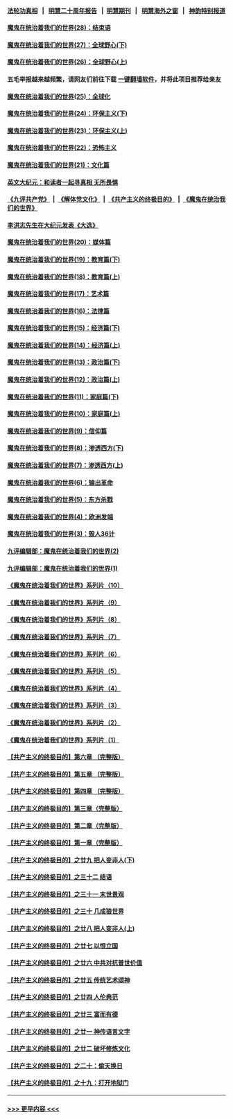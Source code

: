 #### [法轮功真相](https://github.com/gfw-breaker/truth/blob/master/README.md?t=0) &nbsp;&nbsp;|&nbsp;&nbsp; [明慧二十周年报告](https://github.com/gfw-breaker/mh-reports/blob/master/README.md?t=0) &nbsp;&nbsp;|&nbsp;&nbsp;[明慧期刊](https://github.com/gfw-breaker/mh-qikan) &nbsp;&nbsp;|&nbsp;&nbsp; [明慧海外之窗](https://github.com/gfw-breaker/mh-news/blob/master/README.md?t=0) &nbsp;&nbsp;|&nbsp;&nbsp; [神韵特别报道](https://github.com/gfw-breaker/mh-news/blob/master/shenyun.md?t=0)
#### [魔鬼在统治着我们的世界(28)：结束语](../pages/nsc422/n10936246.md?t=07010252) 
#### [魔鬼在统治着我们的世界(27)：全球野心(下)](../pages/nsc422/n10928319.md?t=07010252) 
#### [魔鬼在统治着我们的世界(26)：全球野心(上)](../pages/nsc422/n10900318.md?t=07010252) 
#### 五毛举报越来越频繁，请网友们前往下载 [一键翻墙软件](https://github.com/gfw-breaker/ssr-accounts)，并将此项目推荐给亲友
#### [魔鬼在统治着我们的世界(25)：全球化](../pages/nsc422/n10788205.md?t=07010252) 
#### [魔鬼在统治着我们的世界(24)：环保主义(下)](../pages/nsc422/n10695307.md?t=07010252) 
#### [魔鬼在统治着我们的世界(23)：环保主义(上)](../pages/nsc422/n10688613.md?t=07010252) 
#### [魔鬼在统治着我们的世界(22)：恐怖主义](../pages/nsc422/n10614727.md?t=07010252) 
#### [魔鬼在统治着我们的世界(21)：文化篇](../pages/nsc422/n10597706.md?t=07010252) 
#### [英文大纪元：和读者一起寻真相 无所畏惧](../pages/nsc422/n12542027.md?t=07010252) 
#### [《九评共产党》](https://github.com/begood0513/9ping.md/blob/master/README.md) &nbsp;|&nbsp; [《解体党文化》](../../../../jtdwh.md/blob/master/README.md)  &nbsp;|&nbsp; [《共产主义的终极目的》](../../../../gczydzjmd.md/blob/master/README.md) &nbsp;|&nbsp; [《魔鬼在统治我们的世界》](../../../../mgztzwmdsj.md/blob/master/README.md) 
#### [李洪志先生在大纪元发表《大选》](../pages/nsc422/n12534746.md?t=07010252) 
#### [魔鬼在统治着我们的世界(20)：媒体篇](../pages/nsc422/n10586579.md?t=07010252) 
#### [魔鬼在统治着我们的世界(19)：教育篇(下)](../pages/nsc422/n10564808.md?t=07010252) 
#### [魔鬼在统治着我们的世界(18)：教育篇(上)](../pages/nsc422/n10526970.md?t=07010252) 
#### [魔鬼在统治着我们的世界(17)：艺术篇](../pages/nsc422/n10499093.md?t=07010252) 
#### [魔鬼在统治着我们的世界(16)：法律篇](../pages/nsc422/n10485969.md?t=07010252) 
#### [魔鬼在统治着我们的世界(15)：经济篇(下)](../pages/nsc422/n10469975.md?t=07010252) 
#### [魔鬼在统治着我们的世界(14)：经济篇(上)](../pages/nsc422/n10457370.md?t=07010252) 
#### [魔鬼在统治着我们的世界(13)：政治篇(下)](../pages/nsc422/n10448270.md?t=07010252) 
#### [魔鬼在统治着我们的世界(12)：政治篇(上)](../pages/nsc422/n10444576.md?t=07010252) 
#### [魔鬼在统治着我们的世界(11)：家庭篇(下)](../pages/nsc422/n10440961.md?t=07010252) 
#### [魔鬼在统治着我们的世界(10)：家庭篇(上)](../pages/nsc422/n10435448.md?t=07010252) 
#### [魔鬼在统治着我们的世界(9)：信仰篇](../pages/nsc422/n10432159.md?t=07010252) 
#### [魔鬼在统治着我们的世界(8)：渗透西方(下)](../pages/nsc422/n10429603.md?t=07010252) 
#### [魔鬼在统治着我们的世界(7)：渗透西方(上)](../pages/nsc422/n10426013.md?t=07010252) 
#### [魔鬼在统治着我们的世界(6)：输出革命](../pages/nsc422/n10421536.md?t=07010252) 
#### [魔鬼在统治着我们的世界(5)：东方杀戮](../pages/nsc422/n10417707.md?t=07010252) 
#### [魔鬼在统治着我们的世界(4)：欧洲发端](../pages/nsc422/n10414890.md?t=07010252) 
#### [魔鬼在统治着我们的世界(3)：毁人36计](../pages/nsc422/n10411583.md?t=07010252) 
#### [九评编辑部：魔鬼在统治着我们的世界(2)](../pages/nsc422/n10410036.md?t=07010252) 
#### [九评编辑部：魔鬼在统治着我们的世界(1)](../pages/nsc422/n10406825.md?t=07010252) 
#### [《魔鬼在统治着我们的世界》系列片（10）](../pages/nsc422/n12292670.md?t=07010252) 
#### [《魔鬼在统治着我们的世界》系列片（9）](../pages/nsc422/n12290859.md?t=07010252) 
#### [《魔鬼在统治着我们的世界》系列片（8）](../pages/nsc422/n12287445.md?t=07010252) 
#### [《魔鬼在统治着我们的世界》系列片（7）](../pages/nsc422/n12283425.md?t=07010252) 
#### [《魔鬼在统治着我们的世界》系列片（6）](../pages/nsc422/n12282314.md?t=07010252) 
#### [《魔鬼在统治着我们的世界》系列片（5）](../pages/nsc422/n12281419.md?t=07010252) 
#### [《魔鬼在统治着我们的世界》系列片（4）](../pages/nsc422/n12274024.md?t=07010252) 
#### [《魔鬼在统治着我们的世界》系列片（3）](../pages/nsc422/n12271322.md?t=07010252) 
#### [《魔鬼在统治着我们的世界》系列片（2）](../pages/nsc422/n12269049.md?t=07010252) 
#### [《魔鬼在统治着我们的世界》系列片（1）](../pages/nsc422/n12267575.md?t=07010252) 
#### [【共产主义的终极目的】第六章 （完整版）](../pages/nsc422/n11428913.md?t=07010252) 
#### [【共产主义的终极目的】第五章 （完整版）](../pages/nsc422/n11428912.md?t=07010252) 
#### [【共产主义的终极目的】第四章 （完整版）](../pages/nsc422/n11428907.md?t=07010252) 
#### [【共产主义的终极目的】第三章（完整版）](../pages/nsc422/n11428848.md?t=07010252) 
#### [【共产主义的终极目的】第二章（完整版）](../pages/nsc422/n11428831.md?t=07010252) 
#### [【共产主义的终极目的】第一章（完整版）](../pages/nsc422/n11417651.md?t=07010252) 
#### [【共产主义的终极目的】之廿九 把人变非人(下)](../pages/nsc422/n11344140.md?t=07010252) 
#### [【共产主义的终极目的】之三十二 结语](../pages/nsc422/n11360535.md?t=07010252) 
#### [【共产主义的终极目的】之三十一 末世景观](../pages/nsc422/n11351129.md?t=07010252) 
#### [【共产主义的终极目的】之三十 几成狼世界](../pages/nsc422/n11348280.md?t=07010252) 
#### [【共产主义的终极目的】之廿八 把人变非人(上)](../pages/nsc422/n11340492.md?t=07010252) 
#### [【共产主义的终极目的】之廿七 以恨立国](../pages/nsc422/n11336944.md?t=07010252) 
#### [【共产主义的终极目的】之廿六 中共对抗普世价值](../pages/nsc422/n11324785.md?t=07010252) 
#### [【共产主义的终极目的】之廿五 传统艺术颂神](../pages/nsc422/n11296396.md?t=07010252) 
#### [【共产主义的终极目的】之廿四 人伦典范](../pages/nsc422/n11296397.md?t=07010252) 
#### [【共产主义的终极目的】之廿三 富而有德](../pages/nsc422/n11283598.md?t=07010252) 
#### [【共产主义的终极目的】之廿一 神传语言文字](../pages/nsc422/n11263265.md?t=07010252) 
#### [【共产主义的终极目的】之廿二 破坏修炼文化](../pages/nsc422/n11245728.md?t=07010252) 
#### [【共产主义的终极目的】之二十：偷天换日](../pages/nsc422/n11238846.md?t=07010252) 
#### [【共产主义的终极目的】之十九：打开地狱门](../pages/nsc422/n11206376.md?t=07010252) 

----
#### [ >>> 更早内容 <<< ](../indexes/nsc422-earlier.md)
